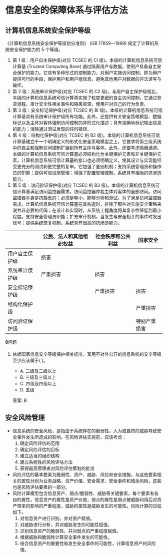 # 信息安全的保障体系与评估方法

## 计算机信息系统安全保护等级

《计算机信息系统安全保护等级划分准则》 (GB 17859一1999) 规定了计算机系统安全保护能力的 5 个等级。

1. 第 1 级：用户自主保护级(对应 TCSEC 的 Cl 级)。本级的计算机信息系统可信计算基 (Trusted Computing Base) 通过隔离用户与数据，使用户具备自主安全保护的能力。它具有多种形式的控制能力，对用户实施访问控制，即为用户提供可行的手段，保护用户和用户组信息，避免其他用户对数据的非法读写与破坏。
2. 第 2 级：系统审计保护级(对应 TCSEC 的 C2 级)。与用户自主保护级相比，本级的计算机信息系统可信计算基实施了粒度更细的自主访问控制，它通过登录规程、审计安全性相关事件和隔离资源，使用户对自己的行为负责。
3. 第 3 级：安全标记保护级(对应 TCSEC 的 Bl 级)。本级的计算机信息系统可信计算基具有系统审计保护级所有功能。此外，还提供有关安全策略模型、数据标记以及主体对客体强制访问控制的非形式化描述；具有准确地标记输出信息的能力；消除通过测试发现的任何错误。
4. 第 4 级：结构化保护级(对应 TCSEC 的 B2 级)。本级的计算机信息系统可信计算基建立千一个明确定义的形式化安全策略模型之上，它要求将第三级系统中的自主和强制访问控制扩展到所有主体与客体。此外，还要考虑隐蔽通道。本级的计算机信息系统可信计算基必须结构化为关键保护元素和非关键保护元素。计算机信息系统可信计算基的接口也必须明确定义，使其设计与实现能经受更充分的测试和更完整的复审。它加强了鉴别机制；支持系统管理员和操作员的职能；提供可信设施管理；增强了配置管理控制。系统具有相当的抗渗透能力。
5. 第 5 级：访问验证保护级(对应 TCSEC 的 B3 级)。本级的计算机信息系统可信计算基满足访问监控器需求。访问监控器仲裁主体对客体的全部访问。访问监控器本身是抗篡改的；必须足够小，能够分析和测试。为了满足访问监控器需求，计算机信息系统可信计算基在其构造时，排除了那些对实施安全策略来说并非必要的代码；在设计和实现时，从系统工程角度将其复杂性降低到最小程度。支持安全管理员职能；扩充审计机制，当发生与安全相关的事件时发出信号；提供系统恢复机制。系统具有很高的抗渗透能力。

|  | 公民、法人和其他组织权益 | 社会秩序和公共利益 | 国家安全 |
| ---- | ---- | ---- | ---- |
| 用户自主保护级 | 损害 |  |  |
| 系统审计保护级 | 严重损害 | 损害 |  |
| 安全标记保护级 |  | 严重损害 | 损害 |
| 结构化保护级 |  |  | 严重损害 |
| 访问验证保护级 |  |  | 特别严重损害 |

🔒问题

1. 依据国家信息安全等级保护相关标准，军用不对外公开的信息系统的安全等级至少应该属于(  )。

    - A. 二级及二级以上
    - B. 三级及三级以上
    - C. 四级及四级以上
    - D. 五级

    答案: B

## 安全风险管理

- 信息系统的安全风险，是指由于系统存在的脆弱性，人为或自然的威胁导致安全事件发生所造成的影响。在风险评估实施前，应该考虑：
    1. 确定风险评估的范围
    2. 确定风险评估的目标
    3. 建立适当的组织结构
    4. 建立系统性的风险评估方法
    5. 获得最高管理者对风险评估策划的批准
- 风险评估的基本要素为脆弱性、资产、威胁、风险和安全措施，与这些要素相关的属性分别为业务战略、资产价值、安全需求、安全事件和残余风险，这些也是风险评估要素的一部分。
- 风险计算模型包含信息资产、弱点/脆弱性、威胁等关键要素。每个要素有各自的属性，信息资产的属性是资产价值，弱点的属性是弱点被威胁利用后对资产带来的影响的严重程度，威胁的属性是威胁发生的可能性。风险计算的过程如下。
    1. 对信息资产进行识别，并对资产赋值。
    2. 对威胁进行分析，并对威胁发生的可能性赋值。
    3. 识别信息资产的脆弱性，并对弱点的严重程度赋值。
    4. 根据威胁和脆弱性计算安全事件发生的可能性。
    5. 结合信息资产的重要性和发生安全事件的可能性，计算信息资产的风险值。
